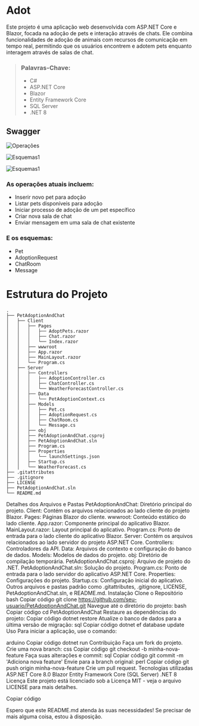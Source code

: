# Adot

Este projeto é uma aplicação web desenvolvida com ASP.NET Core e Blazor, focada na adoção de pets e interação através de chats. Ele combina funcionalidades de adoção de animais com recursos de comunicação em tempo real, permitindo que os usuários encontrem e adotem pets enquanto interagem através de salas de chat.

> ### Palavras-Chave:
> - C#
> - ASP.NET Core
> - Blazor
> - Entity Framework Core
> - SQL Server
> - .NET 8

## Swagger

![Operações](PetAdoptionAndChat/Imagens/metodos.png)

![Esquemas1](PetAdoptionAndChat/Imagens/orderSchema.png)

![Esquemas1](PetAdoptionAndChat/Imagens/productSchema.png)

### As operações atuais incluem:
- Inserir novo pet para adoção
- Listar pets disponíveis para adoção
- Iniciar processo de adoção de um pet específico
- Criar nova sala de chat
- Enviar mensagem em uma sala de chat existente

### E os esquemas:
- Pet
- AdoptionRequest
- ChatRoom
- Message

# Estrutura do Projeto
```plaintext
.
├── PetAdoptionAndChat
│   ├── Client
│   │   ├── Pages
│   │   │   ├── AdoptPets.razor
│   │   │   ├── Chat.razor
│   │   │   └── Index.razor
│   │   ├── wwwroot
│   │   ├── App.razor
│   │   ├── MainLayout.razor
│   │   └── Program.cs
│   ├── Server
│   │   ├── Controllers
│   │   │   ├── AdoptionController.cs
│   │   │   ├── ChatController.cs
│   │   │   └── WeatherForecastController.cs
│   │   ├── Data
│   │   │   └── PetAdoptionContext.cs
│   │   ├── Models
│   │   │   ├── Pet.cs
│   │   │   ├── AdoptionRequest.cs
│   │   │   ├── ChatRoom.cs
│   │   │   └── Message.cs
│   │   ├── obj
│   │   ├── PetAdoptionAndChat.csproj
│   │   ├── PetAdoptionAndChat.sln
│   │   ├── Program.cs
│   │   ├── Properties
│   │   │   └── launchSettings.json
│   │   ├── Startup.cs
│   │   └── WeatherForecast.cs
├── .gitattributes
├── .gitignore
├── LICENSE
├── PetAdoptionAndChat.sln
└── README.md
```

Detalhes dos Arquivos e Pastas
PetAdoptionAndChat: Diretório principal do projeto.
Client: Contém os arquivos relacionados ao lado cliente do projeto Blazor.
Pages: Páginas Blazor do cliente.
wwwroot: Conteúdo estático do lado cliente.
App.razor: Componente principal do aplicativo Blazor.
MainLayout.razor: Layout principal do aplicativo.
Program.cs: Ponto de entrada para o lado cliente do aplicativo Blazor.
Server: Contém os arquivos relacionados ao lado servidor do projeto ASP.NET Core.
Controllers: Controladores da API.
Data: Arquivos de contexto e configuração do banco de dados.
Models: Modelos de dados do projeto.
obj: Diretório de compilação temporária.
PetAdoptionAndChat.csproj: Arquivo de projeto do .NET.
PetAdoptionAndChat.sln: Solução do projeto.
Program.cs: Ponto de entrada para o lado servidor do aplicativo ASP.NET Core.
Properties: Configurações do projeto.
Startup.cs: Configuração inicial do aplicativo.
Outros arquivos e pastas padrão como .gitattributes, .gitignore, LICENSE, PetAdoptionAndChat.sln, e README.md.
Instalação
Clone o Repositório
bash
Copiar código
git clone https://github.com/seu-usuario/PetAdoptionAndChat.git
Navegue até o diretório do projeto:
bash
Copiar código
cd PetAdoptionAndChat
Restaure as dependências do projeto:
Copiar código
dotnet restore
Atualize o banco de dados para a última versão de migração:
sql
Copiar código
dotnet ef database update
Uso
Para iniciar a aplicação, use o comando:

arduino
Copiar código
dotnet run
Contribuição
Faça um fork do projeto.
Crie uma nova branch:
css
Copiar código
git checkout -b minha-nova-feature
Faça suas alterações e commit:
sql
Copiar código
git commit -m 'Adiciona nova feature'
Envie para a branch original:
perl
Copiar código
git push origin minha-nova-feature
Crie um pull request.
Tecnologias utilizadas
ASP.NET Core 8.0
Blazor
Entity Framework Core (SQL Server)
.NET 8
Licença
Este projeto está licenciado sob a Licença MIT - veja o arquivo LICENSE para mais detalhes.

Copiar código

Espero que este README.md atenda às suas necessidades! Se precisar de mais alguma coisa, estou à disposição.



